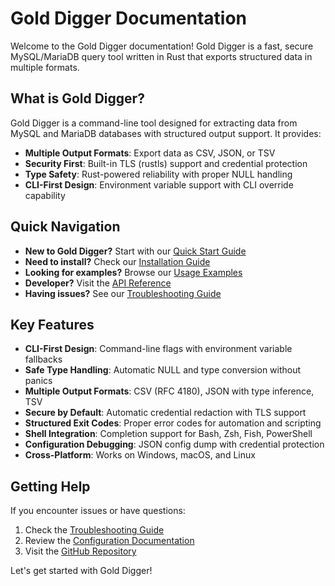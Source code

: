 # Gold Digger Documentation

Welcome to the Gold Digger documentation! Gold Digger is a fast, secure MySQL/MariaDB query tool written in Rust that exports structured data in multiple formats.

## What is Gold Digger?

Gold Digger is a command-line tool designed for extracting data from MySQL and MariaDB databases with structured output support. It provides:

- **Multiple Output Formats**: Export data as CSV, JSON, or TSV
- **Security First**: Built-in TLS (rustls) support and credential protection
- **Type Safety**: Rust-powered reliability with proper NULL handling
- **CLI-First Design**: Environment variable support with CLI override capability

## Quick Navigation

- **New to Gold Digger?** Start with our [Quick Start Guide](usage/quick-start.md)
- **Need to install?** Check our [Installation Guide](installation/README.md)
- **Looking for examples?** Browse our [Usage Examples](usage/examples.md)
- **Developer?** Visit the [API Reference](development/api-reference.md)
- **Having issues?** See our [Troubleshooting Guide](troubleshooting/README.md)

## Key Features

- **CLI-First Design**: Command-line flags with environment variable fallbacks
- **Safe Type Handling**: Automatic NULL and type conversion without panics
- **Multiple Output Formats**: CSV (RFC 4180), JSON with type inference, TSV
- **Secure by Default**: Automatic credential redaction with TLS support
- **Structured Exit Codes**: Proper error codes for automation and scripting
- **Shell Integration**: Completion support for Bash, Zsh, Fish, PowerShell
- **Configuration Debugging**: JSON config dump with credential protection
- **Cross-Platform**: Works on Windows, macOS, and Linux

## Getting Help

If you encounter issues or have questions:

1. Check the [Troubleshooting Guide](troubleshooting/README.md)
2. Review the [Configuration Documentation](usage/configuration.md)
3. Visit the [GitHub Repository](https://github.com/EvilBit-Labs/gold_digger)

Let's get started with Gold Digger!
